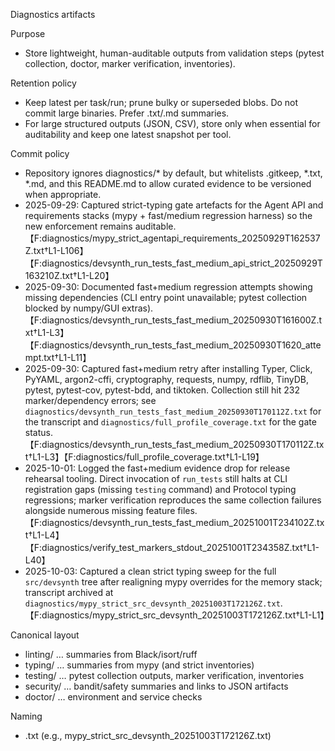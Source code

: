 Diagnostics artifacts

Purpose
- Store lightweight, human-auditable outputs from validation steps (pytest collection, doctor, marker verification, inventories).

Retention policy
- Keep latest per task/run; prune bulky or superseded blobs. Do not commit large binaries. Prefer .txt/.md summaries.
- For large structured outputs (JSON, CSV), store only when essential for auditability and keep one latest snapshot per tool.

Commit policy
- Repository ignores diagnostics/* by default, but whitelists .gitkeep, *.txt, *.md, and this README.md to allow curated evidence to be versioned when appropriate.
- 2025-09-29: Captured strict-typing gate artefacts for the Agent API and requirements stacks (mypy + fast/medium regression harness) so the new enforcement remains auditable.【F:diagnostics/mypy_strict_agentapi_requirements_20250929T162537Z.txt†L1-L106】【F:diagnostics/devsynth_run_tests_fast_medium_api_strict_20250929T163210Z.txt†L1-L20】
- 2025-09-30: Documented fast+medium regression attempts showing missing dependencies (CLI entry point unavailable; pytest collection blocked by numpy/GUI extras).【F:diagnostics/devsynth_run_tests_fast_medium_20250930T161600Z.txt†L1-L3】【F:diagnostics/devsynth_run_tests_fast_medium_20250930T1620_attempt.txt†L1-L11】
- 2025-09-30: Captured fast+medium retry after installing Typer, Click, PyYAML, argon2-cffi, cryptography, requests, numpy, rdflib, TinyDB, pytest, pytest-cov, pytest-bdd, and tiktoken. Collection still hit 232 marker/dependency errors; see `diagnostics/devsynth_run_tests_fast_medium_20250930T170112Z.txt` for the transcript and `diagnostics/full_profile_coverage.txt` for the gate status.【F:diagnostics/devsynth_run_tests_fast_medium_20250930T170112Z.txt†L1-L3】【F:diagnostics/full_profile_coverage.txt†L1-L19】
- 2025-10-01: Logged the fast+medium evidence drop for release rehearsal tooling. Direct invocation of `run_tests` still halts at CLI registration gaps (missing `testing` command) and Protocol typing regressions; marker verification reproduces the same collection failures alongside numerous missing feature files.【F:diagnostics/devsynth_run_tests_fast_medium_20251001T234102Z.txt†L1-L4】【F:diagnostics/verify_test_markers_stdout_20251001T234358Z.txt†L1-L40】
- 2025-10-03: Captured a clean strict typing sweep for the full `src/devsynth` tree after realigning mypy overrides for the memory stack; transcript archived at `diagnostics/mypy_strict_src_devsynth_20251003T172126Z.txt`.【F:diagnostics/mypy_strict_src_devsynth_20251003T172126Z.txt†L1-L1】

Canonical layout
- linting/ … summaries from Black/isort/ruff
- typing/ … summaries from mypy (and strict inventories)
- testing/ … pytest collection outputs, marker verification, inventories
- security/ … bandit/safety summaries and links to JSON artifacts
- doctor/ … environment and service checks

Naming
- <tool>_<subject>_<UTC timestamp>.txt (e.g., mypy_strict_src_devsynth_20251003T172126Z.txt)
